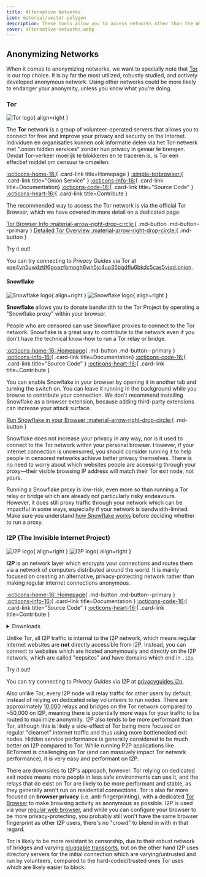 ```yaml
---
title: Alternative Networks
icon: material/vector-polygon
description: These tools allow you to access networks other than the World Wide Web.
cover: alternative-networks.webp
---
```


## Anonymizing Networks

When it comes to anonymizing networks, we want to specially note that [Tor](advanced/tor-overview.md) is our top choice. It is by far the most utilized, robustly studied, and actively developed anonymous network. Using other networks could be more likely to endanger your anonymity, unless you know what you're doing.

### Tor

<div class="admonition recommendation" markdown>

![Tor logo](assets/img/self-contained-networks/tor.svg){ align=right }

The **Tor** network is a group of volunteer-operated servers that allows you to connect for free and improve your privacy and security on the Internet. Individuen en organisaties kunnen ook informatie delen via het Tor-netwerk met ".onion hidden services" zonder hun privacy in gevaar te brengen. Omdat Tor-verkeer moeilijk te blokkeren en te traceren is, is Tor een effectief middel om censuur te omzeilen.

[:octicons-home-16:](https://torproject.org){ .card-link title=Homepage }
[:simple-torbrowser:](http://2gzyxa5ihm7nsggfxnu52rck2vv4rvmdlkiu3zzui5du4xyclen53wid.onion){ .card-link title="Onion Service" }
[:octicons-info-16:](https://tb-manual.torproject.org){ .card-link title=Documentation}
[:octicons-code-16:](https://gitlab.torproject.org/tpo/core/tor){ .card-link title="Source Code" }
[:octicons-heart-16:](https://donate.torproject.org){ .card-link title=Contribute }

</div>

The recommended way to access the Tor network is via the official Tor Browser, which we have covered in more detail on a dedicated page:

[Tor Browser Info :material-arrow-right-drop-circle:](tor.md){ .md-button .md-button--primary } [Detailed Tor Overview :material-arrow-right-drop-circle:](advanced/tor-overview.md){ .md-button }

<div class="admonition example" markdown>
<p class="admonition-title">Try it out!</p>

You can try connecting to _Privacy Guides_ via Tor at [xoe4vn5uwdztif6goazfbmogh6wh5jc4up35bqdflu6bkdc5cas5vjqd.onion](http://www.xoe4vn5uwdztif6goazfbmogh6wh5jc4up35bqdflu6bkdc5cas5vjqd.onion).

</div>

#### Snowflake

<div class="admonition recommendation" markdown>

![Snowflake logo](assets/img/browsers/snowflake.svg#only-light){ align=right }
![Snowflake logo](assets/img/browsers/snowflake-dark.svg#only-dark){ align=right }

**Snowflake** allows you to donate bandwidth to the Tor Project by operating a "Snowflake proxy" within your browser.

People who are censored can use Snowflake proxies to connect to the Tor network. Snowflake is a great way to contribute to the network even if you don't have the technical know-how to run a Tor relay or bridge.

[:octicons-home-16: Homepage](https://snowflake.torproject.org){ .md-button .md-button--primary }
[:octicons-info-16:](https://gitlab.torproject.org/tpo/anti-censorship/pluggable-transports/snowflake/-/wikis/Technical%20Overview){ .card-link title=Documentation}
[:octicons-code-16:](https://gitlab.torproject.org/tpo/anti-censorship/pluggable-transports/snowflake){ .card-link title="Source Code" }
[:octicons-heart-16:](https://donate.torproject.org){ .card-link title=Contribute }

</details>

</div>

You can enable Snowflake in your browser by opening it in another tab and turning the switch on. You can leave it running in the background while you browse to contribute your connection. We don't recommend installing Snowflake as a browser extension, because adding third-party extensions can increase your attack surface.

[Run Snowflake in your Browser :material-arrow-right-drop-circle:](https://snowflake.torproject.org/embed.html){ .md-button }

Snowflake does not increase your privacy in any way, nor is it used to connect to the Tor network within your personal browser. However, if your internet connection is uncensored, you should consider running it to help people in censored networks achieve better privacy themselves. There is no need to worry about which websites people are accessing through your proxy—their visible browsing IP address will match their Tor exit node, not yours.

Running a Snowflake proxy is low-risk, even more so than running a Tor relay or bridge which are already not particularly risky endeavours. However, it does still proxy traffic through your network which can be impactful in some ways, especially if your network is bandwidth-limited. Make sure you understand [how Snowflake works](https://gitlab.torproject.org/tpo/anti-censorship/pluggable-transports/snowflake/-/wikis/home) before deciding whether to run a proxy.

### I2P (The Invisible Internet Project)

<div class="admonition recommendation" markdown>

![I2P logo](assets/img/self-contained-networks/i2p.svg#only-light){ align=right }
![I2P logo](assets/img/self-contained-networks/i2p-dark.svg#only-dark){ align=right }

**I2P** is an network layer which encrypts your connections and routes them via a network of computers distributed around the world. It is mainly focused on creating an alternative, privacy-protecting network rather than making regular internet connections anonymous.

[:octicons-home-16: Homepage](https://geti2p.net/en){ .md-button .md-button--primary }
[:octicons-info-16:](https://geti2p.net/en/about/software){ .card-link title=Documentation }
[:octicons-code-16:](https://github.com/i2p/i2p.i2p){ .card-link title="Source Code" }
[:octicons-heart-16:](https://geti2p.net/en/get-involved){ .card-link title=Contribute }

<details class="downloads" markdown>
<summary>Downloads</summary>

- [:simple-googleplay: Google Play](https://play.google.com/store/apps/details?id=net.i2p.android)
- [:simple-android: Android](https://geti2p.net/en/download#android)
- [:simple-windows11: Windows](https://geti2p.net/en/download#windows)
- [:simple-apple: macOS](https://geti2p.net/en/download#mac)
- [:simple-linux: Linux](https://geti2p.net/en/download#unix)

</details>

</div>

Unlike Tor, all I2P traffic is internal to the I2P network, which means regular internet websites are **not** directly accessible from I2P. Instead, you can connect to websites which are hosted anonymously and directly on the I2P network, which are called "eepsites" and have domains which end in `.i2p`.

<div class="admonition example" markdown>
<p class="admonition-title">Try it out!</p>

You can try connecting to _Privacy Guides_ via I2P at [privacyguides.i2p](http://privacyguides.i2p/?i2paddresshelper=fvbkmooriuqgssrjvbxu7nrwms5zyhf34r3uuppoakwwsm7ysv6q.b32.i2p).

</div>

Also unlike Tor, every I2P node will relay traffic for other users by default, instead of relying on dedicated relay volunteers to run nodes. There are approximately [10,000](https://metrics.torproject.org/networksize.html) relays and bridges on the Tor network compared to ~50,000 on I2P, meaning there is potentially more ways for your traffic to be routed to maximize anonymity. I2P also tends to be more performant than Tor, although this is likely a side-effect of Tor being more focused on regular "clearnet" internet traffic and thus using more bottlenecked exit nodes. Hidden service performance is generally considered to be much better on I2P compared to Tor. While running P2P applications like BitTorrent is challenging on Tor (and can massively impact Tor network performance), it is very easy and performant on I2P.

There are downsides to I2P's approach, however. Tor relying on dedicated exit nodes means more people in less safe environments can use it, and the relays that do exist on Tor are likely to be more performant and stable, as they generally aren't run on residential connections. Tor is also far more focused on **browser privacy** (i.e. anti-fingerprinting), with a dedicated [Tor Browser](tor.md) to make browsing activity as anonymous as possible. I2P is used via your [regular web browser](desktop-browsers.md), and while you can configure your browser to be more privacy-protecting, you probably still won't have the same browser fingerprint as other I2P users, there's no "crowd" to blend in with in that regard.

Tor is likely to be more resistant to censorship, due to their robust network of bridges and varying [pluggable transports](https://tb-manual.torproject.org/circumvention), but on the other hand I2P uses directory servers for the initial connection which are varying/untrusted and run by volunteers, compared to the hard-coded/trusted ones Tor uses which are likely easier to block.
